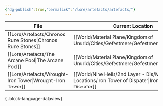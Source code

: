 ```yaml
---
{"dg-publish":true,"permalink":"/lore/artefacts/artefacts/"}
---
```


| File                                                           | Current Location                                                                                     |
| -------------------------------------------------------------- | ---------------------------------------------------------------------------------------------------- |
| [[Lore/Artefacts/Chronos Rune Stones\|Chronos Rune Stones]] | [[World/Material Plane/Kingdom of Unurid/Cities/Gefestmere/Gefestmere\|Gefestmere]]               |
| [[Lore/Artefacts/The Arcane Pool\|The Arcane Pool]]         | [[World/Material Plane/Kingdom of Unurid/Cities/Gefestmere/Gefestmere\|Gefestmere]]               |
| [[Lore/Artefacts/Wrought-Iron Tower\|Wrought-Iron Tower]]   | [[World/Nine Hells/2nd Layer - Dis/Map Locations/Iron Tower of Dispater\|Iron Tower of Dispater]] |

{ .block-language-dataview}
